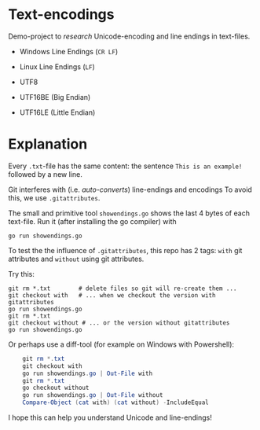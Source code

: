 # Text-encodings

Demo-project to *research* Unicode-encoding and line endings in text-files.

- Windows Line Endings (`CR LF`)
- Linux Line Endings (`LF`)

- UTF8
- UTF16BE (Big Endian)
- UTF16LE (Little Endian)

# Explanation

Every `.txt`-file has the same content: 
the sentence `This is an example!` followed by a new line.

Git interferes with (i.e. *auto-converts*) line-endings and encodings
To avoid this, we use `.gitattributes`.

The small and primitive tool `showendings.go` shows the last 4 bytes of each text-file. Run it (after installing the go compiler) with

    go run showendings.go

To test the the influence of `.gitattributes`, this repo has 2 tags: `with` git attributes and `without` using git attributes.

Try this:

    git rm *.txt        # delete files so git will re-create them ...
    git checkout with   # ... when we checkout the version with gitattributes
    go run showendings.go
    git rm *.txt
    git checkout without # ... or the version without gitattributes
    go run showendings.go

Or perhaps use a diff-tool (for example on Windows with Powershell):

```powershell
    git rm *.txt
    git checkout with
    go run showendings.go | Out-File with
    git rm *.txt
    go checkout without
    go run showendings.go | Out-File without
    Compare-Object (cat with) (cat without) -IncludeEqual
```

I hope this can help you understand Unicode and line-endings!